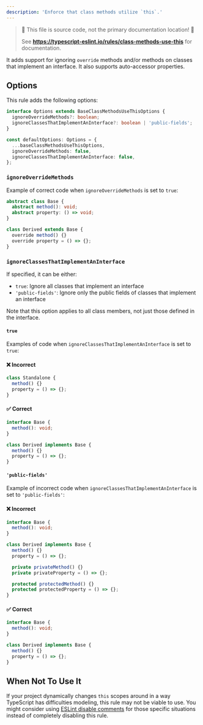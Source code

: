 ```yaml
---
description: 'Enforce that class methods utilize `this`.'
---
```


> 🛑 This file is source code, not the primary documentation location! 🛑
>
> See **https://typescript-eslint.io/rules/class-methods-use-this** for documentation.

It adds support for ignoring `override` methods and/or methods on classes that implement an interface. It also supports auto-accessor properties.

## Options

This rule adds the following options:

```ts
interface Options extends BaseClassMethodsUseThisOptions {
  ignoreOverrideMethods?: boolean;
  ignoreClassesThatImplementAnInterface?: boolean | 'public-fields';
}

const defaultOptions: Options = {
  ...baseClassMethodsUseThisOptions,
  ignoreOverrideMethods: false,
  ignoreClassesThatImplementAnInterface: false,
};
```

### `ignoreOverrideMethods`

<!-- insert option description -->

Example of correct code when `ignoreOverrideMethods` is set to `true`:

```ts option='{ "ignoreOverrideMethods": true }' showPlaygroundButton
abstract class Base {
  abstract method(): void;
  abstract property: () => void;
}

class Derived extends Base {
  override method() {}
  override property = () => {};
}
```

### `ignoreClassesThatImplementAnInterface`

<!-- insert option description -->

If specified, it can be either:

- `true`: Ignore all classes that implement an interface
- `'public-fields'`: Ignore only the public fields of classes that implement an interface

Note that this option applies to all class members, not just those defined in the interface.

#### `true`

Examples of code when `ignoreClassesThatImplementAnInterface` is set to `true`:

<!--tabs-->

#### ❌ Incorrect

```ts option='{ "ignoreClassesThatImplementAnInterface": true }' showPlaygroundButton
class Standalone {
  method() {}
  property = () => {};
}
```

#### ✅ Correct

```ts option='{ "ignoreClassesThatImplementAnInterface": true }' showPlaygroundButton
interface Base {
  method(): void;
}

class Derived implements Base {
  method() {}
  property = () => {};
}
```

<!--/tabs-->

#### `'public-fields'`

Example of incorrect code when `ignoreClassesThatImplementAnInterface` is set to `'public-fields'`:

<!--tabs-->

#### ❌ Incorrect

```ts option='{ "ignoreClassesThatImplementAnInterface": "public-fields" }' showPlaygroundButton
interface Base {
  method(): void;
}

class Derived implements Base {
  method() {}
  property = () => {};

  private privateMethod() {}
  private privateProperty = () => {};

  protected protectedMethod() {}
  protected protectedProperty = () => {};
}
```

#### ✅ Correct

```ts option='{ "ignoreClassesThatImplementAnInterface": "public-fields" }'
interface Base {
  method(): void;
}

class Derived implements Base {
  method() {}
  property = () => {};
}
```

<!--/tabs-->

## When Not To Use It

If your project dynamically changes `this` scopes around in a way TypeScript has difficulties modeling, this rule may not be viable to use.
You might consider using [ESLint disable comments](https://eslint.org/docs/latest/use/configure/rules#using-configuration-comments-1) for those specific situations instead of completely disabling this rule.
